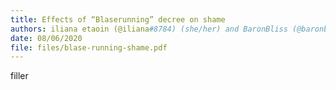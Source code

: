 ```yaml
---
title: Effects of “Blaserunning” decree on shame
authors: iliana etaoin (@iliana#8784) (she/her) and BaronBliss (@baronbliss#7135) (any)
date: 08/06/2020
file: files/blase-running-shame.pdf
---
```

filler